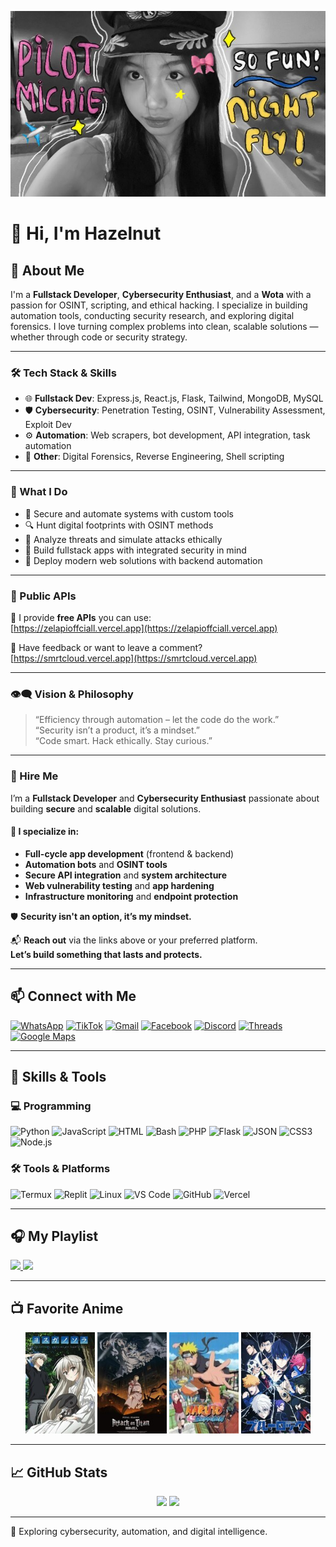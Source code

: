 <p align="center">
  <img src="https://raw.githubusercontent.com/hazelnuttty/asset/main/michie.png" style="max-width: 100%; height: auto;">
</p>

# 👋 Hi, I'm Hazelnut

## 🚀 About Me  
I'm a **Fullstack Developer**, **Cybersecurity Enthusiast**, and a **Wota** with a passion for OSINT, scripting, and ethical hacking. I specialize in building automation tools, conducting security research, and exploring digital forensics. I love turning complex problems into clean, scalable solutions — whether through code or security strategy.

---

### 🛠️ Tech Stack & Skills  
- 🌐 **Fullstack Dev**: Express.js, React.js, Flask, Tailwind, MongoDB, MySQL  
- 🛡️ **Cybersecurity**: Penetration Testing, OSINT, Vulnerability Assessment, Exploit Dev  
- ⚙️ **Automation**: Web scrapers, bot development, API integration, task automation  
- 🧠 **Other**: Digital Forensics, Reverse Engineering, Shell scripting

---

### 🎯 What I Do  
- 🔐 Secure and automate systems with custom tools  
- 🔍 Hunt digital footprints with OSINT methods  
- 🧪 Analyze threats and simulate attacks ethically  
- 🧩 Build fullstack apps with integrated security in mind  
- 🚀 Deploy modern web solutions with backend automation  

---

### 📡 Public APIs  
🚀 I provide **free APIs** you can use:  
[https://zelapioffciall.vercel.app](https://zelapioffciall.vercel.app)

💬 Have feedback or want to leave a comment?  
[https://smrtcloud.vercel.app](https://smrtcloud.vercel.app)

---

### 👁‍🗨 Vision & Philosophy  
> “Efficiency through automation – let the code do the work.”  
> “Security isn’t a product, it’s a mindset.”  
> “Code smart. Hack ethically. Stay curious.”

---

### 📩 Hire Me

I’m a **Fullstack Developer** and **Cybersecurity Enthusiast** passionate about building **secure** and **scalable** digital solutions.

#### 🔧 I specialize in:
- **Full-cycle app development** (frontend & backend)  
- **Automation bots** and **OSINT tools**  
- **Secure API integration** and **system architecture**  
- **Web vulnerability testing** and **app hardening**  
- **Infrastructure monitoring** and **endpoint protection**

🛡️ **Security isn't an option, it’s my mindset.**

📬 **Reach out** via the links above or your preferred platform.  
**Let’s build something that lasts and protects.**

---

## 📫 Connect with Me  
[![WhatsApp](https://img.shields.io/badge/WhatsApp-25D366?style=for-the-badge&logo=whatsapp&logoColor=white)](https://wa.me/+6285183131924?text=halo+bro+hazel)  [![TikTok](https://img.shields.io/badge/TikTok-000000?style=for-the-badge&logo=tiktok&logoColor=white)](https://tiktok.com/@stc_ryzzz)  [![Gmail](https://img.shields.io/badge/Gmail-D14836?style=for-the-badge&logo=gmail&logoColor=white)](mailto:mrayhan1924@gmail.com) [![Facebook](https://img.shields.io/badge/Facebook-1877F2?style=for-the-badge&logo=facebook&logoColor=white)](https://www.facebook.com/@stc_ryzzz) [![Discord](https://img.shields.io/badge/Discord-7289DA?style=for-the-badge&logo=discord&logoColor=white)](https://discord.gg/Kyete432VV) [![Threads](https://img.shields.io/badge/Threads-000000?style=for-the-badge&logo=threads&logoColor=white)](https://www.threads.net/@stc_fyy) [![Google Maps](https://img.shields.io/badge/Google%20Maps-4285F4?style=for-the-badge&logo=google-maps&logoColor=white)](https://maps.app.goo.gl/KNWqBcFXPT1KE8SZ9)

---

## 🔧 Skills & Tools  

### 💻 Programming  
![Python](https://img.shields.io/badge/Python-3776AB?style=for-the-badge&logo=python&logoColor=white)  ![JavaScript](https://img.shields.io/badge/JavaScript-F7DF1E?style=for-the-badge&logo=javascript&logoColor=black)  ![HTML](https://img.shields.io/badge/HTML-E34F26?style=for-the-badge&logo=html5&logoColor=white)  ![Bash](https://img.shields.io/badge/Bash-4EAA25?style=for-the-badge&logo=gnu-bash&logoColor=white) ![PHP](https://img.shields.io/badge/PHP-777BB4?style=for-the-badge&logo=php&logoColor=white) ![Flask](https://img.shields.io/badge/Flask-000000?style=for-the-badge&logo=flask&logoColor=white) ![JSON](https://img.shields.io/badge/JSON-000000?style=for-the-badge&logo=json&logoColor=white) ![CSS3](https://img.shields.io/badge/CSS3-1572B6?style=for-the-badge&logo=css3&logoColor=white) ![Node.js](https://img.shields.io/badge/Node.js-339933?style=for-the-badge&logo=nodedotjs&logoColor=white)

### 🛠️ Tools & Platforms  
![Termux](https://img.shields.io/badge/Termux-000000?style=for-the-badge&logo=android-terminal&logoColor=white)  ![Replit](https://img.shields.io/badge/Replit-667881?style=for-the-badge&logo=replit&logoColor=white)  ![Linux](https://img.shields.io/badge/Linux-FCC624?style=for-the-badge&logo=linux&logoColor=black)  ![VS Code](https://img.shields.io/badge/VS%20Code-007ACC?style=for-the-badge&logo=visual-studio-code&logoColor=white) ![GitHub](https://img.shields.io/badge/GitHub-181717?style=for-the-badge&logo=github&logoColor=white) ![Vercel](https://img.shields.io/badge/Vercel-000000?style=for-the-badge&logo=vercel&logoColor=white)

---

## 🎧 My Playlist  
<p align="left">
  <a href="https://open.spotify.com/track/SDnpEqK7EBQ">
    <img src="https://img.shields.io/badge/Spotify-1DB954?style=for-the-badge&logo=spotify&logoColor=white">
  </a>
  <a href="https://www.youtube.com/watch?v=SDnpEqK7EBQ">
    <img src="https://img.shields.io/badge/YouTube-FF0000?style=for-the-badge&logo=youtube&logoColor=white">
  </a>
</p>

---

## 📺 Favorite Anime  
<p align="center">
  <img src="https://raw.githubusercontent.com/hazelnuttty/asset/main/Yosuga%20no%20sora.jpg" width="22%">
  <img src="https://raw.githubusercontent.com/hazelnuttty/asset/main/Attack%20on%20titan.jpg" width="22%">
  <img src="https://raw.githubusercontent.com/hazelnuttty/asset/main/Naruto%20shipuden.jpg" width="22%">
  <img src="https://raw.githubusercontent.com/hazelnuttty/asset/main/Blue%20lock.jpg" width="22%">
</p>  

---

## 📈 GitHub Stats  
<p align="center">
  <img src="https://github-readme-stats.vercel.app/api?username=hazelnuttty&show_icons=true&theme=tokyonight" width="48%">
  <img src="https://github-readme-stats.vercel.app/api/top-langs/?username=hazelnuttty&layout=donut&theme=tokyonight" width="48%">
</p>  

---

🚀 Exploring cybersecurity, automation, and digital intelligence.
